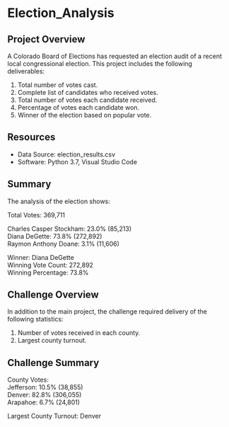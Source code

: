 # Election_Analysis

## Project Overview
A Colorado Board of Elections has requested an election audit of a recent local congressional election. This project includes the following deliverables:

1. Total number of votes cast.
2. Complete list of candidates who received votes.
3. Total number of votes each candidate received.
4. Percentage of votes each candidate won.
5. Winner of the election based on popular vote.


## Resources
- Data Source: election_results.csv
- Software: Python 3.7, Visual Studio Code

## Summary
The analysis of the election shows:

Total Votes: 369,711

Charles Casper Stockham: 23.0% (85,213)  
Diana DeGette: 73.8% (272,892)  
Raymon Anthony Doane: 3.1% (11,606)

Winner: Diana DeGette  
Winning Vote Count: 272,892  
Winning Percentage: 73.8%

## Challenge Overview
In addition to the main project, the challenge required delivery of the following statistics: 
1. Number of votes received in each county.
2. Largest county turnout.

## Challenge Summary

County Votes:  
Jefferson: 10.5% (38,855)  
Denver: 82.8% (306,055)  
Arapahoe: 6.7% (24,801)  

Largest County Turnout: Denver
